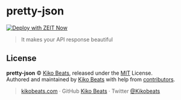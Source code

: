 # pretty-json

[![Deploy with ZEIT Now](https://zeit.co/button)](https://zeit.co/new/project?template=https://github.com/Kikobeats/pretty-json)

> It makes your API response beautiful

## License

**pretty-json** © [Kiko Beats](https://kikobeats.com), released under the [MIT](https://github.com/Kikobeats/pretty-json/blob/master/LICENSE.md) License.<br>
Authored and maintained by [Kiko Beats](https://kikobeats.com) with help from [contributors](https://github.com/Kikobeats/pretty-json/contributors).

> [kikobeats.com](https://kikobeats.com) · GitHub [Kiko Beats](https://github.com/Kikobeats) · Twitter [@Kikobeats](https://twitter.com/Kikobeats)
